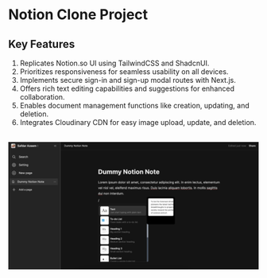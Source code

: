 # Notion Clone Project

## Key Features

1. Replicates Notion.so UI using TailwindCSS and ShadcnUI.
2. Prioritizes responsiveness for seamless usability on all devices.
3. Implements secure sign-in and sign-up modal routes with Next.js.
4. Offers rich text editing capabilities and suggestions for enhanced collaboration.
5. Enables document management functions like creation, updating, and deletion.
6. Integrates Cloudinary CDN for easy image upload, update, and deletion.

 <br/>
 <img src="./preview.png"/>